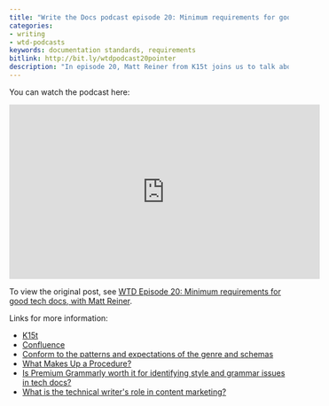 ```yaml
---
title: "Write the Docs podcast episode 20: Minimum requirements for good tech docs, with Matt Reiner"
categories:
- writing
- wtd-podcasts
keywords: documentation standards, requirements
bitlink: http://bit.ly/wtdpodcast20pointer
description: "In episode 20, Matt Reiner from K15t joins us to talk about minimum standards for documentation -- what techniques or standards can you put in place to help engineers and other contributors meet the minimum requirement for good tech docs? What essential sections, headings, or topics should you include in templates? And how do you help non-native speakers with grammar issues? We also discuss how tech writers can work with marketing to create honest and interesting writing. There seems to be the feeling that tech writing is dull but accurate and marketing copy is flashy and fluffy -- we brainstorm ways technical writers can better align with marketing writers."
---
```


You can watch the podcast here:

<iframe width="560" height="315" src="https://www.youtube.com/embed/Oe53KF-iJHU" frameborder="0" allow="accelerometer; autoplay; encrypted-media; gyroscope; picture-in-picture" allowfullscreen></iframe>

To view the original post, see [WTD Episode 20: Minimum requirements for good tech docs, with Matt Reiner](https://podcast.writethedocs.org/2019/03/02/episode-20-standards-for-docs-and-working-with-marketing/).

Links for more information:

* [K15t](https://www.k15t.com/)
* [Confluence](https://www.atlassian.com/software/confluence)
* [Conform to the patterns and expectations of the genre and schemas](https://idratherbewriting.com/simplifying-complexity/reducing-complexity-by-shaping-into-schemas-esp-story.html)
* [What Makes Up a Procedure?](https://books.google.com/books?id=8imRAgAAQBAJ&pg=PA129&lpg=PA129&dq=content+and+complexity+what+makes+up+a+procedure&source=bl&ots=ymuENQPIhG&sig=wMPsiRM6bwsbFUyjfUb1BviLHRk&hl=en&sa=X&ved=0ahUKEwic7M-BpcDaAhXriVQKHWTGALsQ6AEILzAB#v=onepage&q=content%20and%20complexity%20what%20makes%20up%20a%20procedure&f=false)
* [Is Premium Grammarly worth it for identifying style and grammar issues in tech docs?](https://idratherbewriting.com/2018/12/28/evaluating-grammarly-as-a-style-checker)
* [What is the technical writer's role in content marketing?](https://idratherbewriting.com/2016/01/04/content-marketing-to-the-rescue-for-thought-leadership/)
